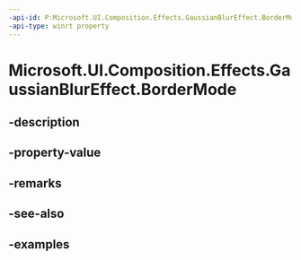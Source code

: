```yaml
---
-api-id: P:Microsoft.UI.Composition.Effects.GaussianBlurEffect.BorderMode
-api-type: winrt property
---
```


<!-- Property syntax.
public EffectBorderMode BorderMode { get;  set; }
-->

# Microsoft.UI.Composition.Effects.GaussianBlurEffect.BorderMode

## -description

## -property-value

## -remarks

## -see-also

## -examples

